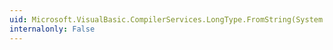 ```yaml
---
uid: Microsoft.VisualBasic.CompilerServices.LongType.FromString(System.String)
internalonly: False
---
```

